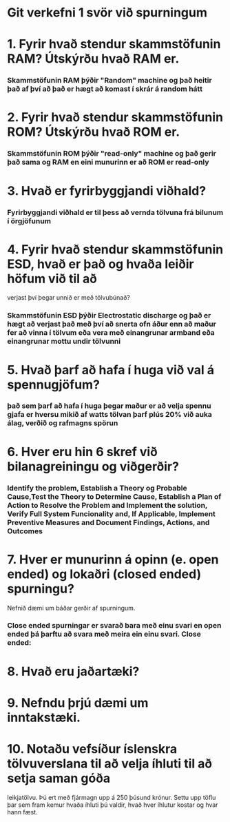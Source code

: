 # Git verkefni 1 svör við spurningum

# 1. Fyrir hvað stendur skammstöfunin RAM? Útskýrðu hvað RAM er.

### Skammstöfunin RAM þýðir "Random" machine og það heitir það af því að það er hægt að komast í skrár á random hátt

# 2. Fyrir hvað stendur skammstöfunin ROM? Útskýrðu hvað ROM er.

### Skammstöfunin ROM þýðir "read-only" machine og það gerir það sama og RAM en eini munurinn er að ROM er read-only

# 3. Hvað er fyrirbyggjandi viðhald?

### Fyrirbyggjandi viðhald er til þess að vernda tölvuna frá bilunum í örgjöfunum

# 4. Fyrir hvað stendur skammstöfunin ESD, hvað er það og hvaða leiðir höfum við til að
verjast því þegar unnið er með tölvubúnað?

### Skammstöfunin ESD þýðir Electrostatic discharge og það er hægt að verjast það með því að snerta ofn áður enn að maður fer að vinna í tölvum eða vera með einangrunar armband eða einangrunar mottu undir tölvunni

# 5. Hvað þarf að hafa í huga við val á spennugjöfum?

### það sem þarf að hafa í huga þegar maður er að velja spennu gjafa er hversu mikið af watts tölvan þarf plús 20% við auka álag, verðið og rafmagns spörun

# 6. Hver eru hin 6 skref við bilanagreiningu og viðgerðir?

### Identify the problem, Establish a Theory og Probable Cause,Test the Theory to Determine Cause, Establish a Plan of Action to Resolve the Problem and Implement the solution, Verify Full System Funcionality and, If Applicable, Implement Preventive Measures and Document Findings, Actions, and Outcomes

# 7. Hver er munurinn á opinn (e. open ended) og lokaðri (closed ended) spurningu?
Nefnið dæmi um báðar gerðir af spurningum.

### Close ended spurningar er svarað bara með einu svari en open ended þá þarftu að svara með meira ein einu svari. Close ended: 

# 8. Hvað eru jaðartæki?

### 

# 9. Nefndu þrjú dæmi um inntakstæki.

###  

# 10. Notaðu vefsíður íslenskra tölvuverslana til að velja íhluti til að setja saman góða
leikjatölvu. Þú ert með fjármagn upp á 250 þúsund krónur. Settu upp töflu þar sem
fram kemur hvaða íhluti þú valdir, hvað hver íhlutur kostar og hvar hann fæst.

### 